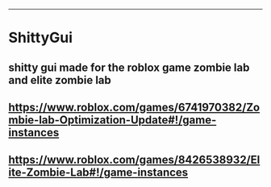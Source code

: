 -----------------------
# ShittyGui
shitty gui made for the roblox game zombie lab and elite zombie lab
-----------------------
https://www.roblox.com/games/6741970382/Zombie-lab-Optimization-Update#!/game-instances
-----------------------
https://www.roblox.com/games/8426538932/Elite-Zombie-Lab#!/game-instances
-----------------------

